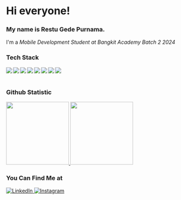 # Hi everyone!
### My name is **Restu Gede Purnama**.
I'm a *Mobile Development Student at Bangkit Academy Batch 2 2024* 

### Tech Stack
  <img align="left" src="https://img.shields.io/badge/git-%23F05033.svg?logo=git&logoColor=white"/>
  <img align="left" src="https://img.shields.io/badge/Android-3DDC84?logo=android&logoColor=white" />
  <img align="left" src="https://img.shields.io/badge/java-%23ED8B00.svg?logo=java&logoColor=white"/>
  <img align="left" src="https://img.shields.io/badge/kotlin-%230095D5.svg?logo=kotlin&logoColor=white"/>
  <img align="left" src="https://img.shields.io/badge/IntelliJIDEA-000000.svg?logo=intellij-idea&logoColor=white"/>
  <img align="left" src="https://img.shields.io/badge/Javascript-white?logo=javascript"/> 
  <img align="left" src="https://img.shields.io/badge/PHP-777BB4"/>  
  <img align="left" src="https://img.shields.io/badge/React-20232A?style=logo=react&logoColor=white"/>  
  <br><br>

### Github Statistic
<p align="left">
<a href="https://github.com/erstuu">
<img height="170em" src="https://github-readme-stats-eight-theta.vercel.app/api/top-langs/?username=erstuu&layout=compact&langs_count=8&theme=buefy"/>
<img height="170em" src="https://github-readme-stats-eight-theta.vercel.app/api?username=erstuu&show_icons=true&theme=buefy&include_all_commits=true&count_private=true"/>
</a>
</p>

### You Can Find Me at 
<p> 
  <a href="https://www.linkedin.com/in/restu-gede-purnama-aa9583277/" target="_blank">
    <img alt="LinkedIn" src="https://img.shields.io/badge/linkedin-%230077B5.svg?&style=for-the-badge&logo=linkedin&logoColor=white" />
  </a> 
  <a href="https://www.instagram.com/erstuu_/" target="_blank">
    <img alt="Instagram" src="https://img.shields.io/badge/instagram-%23E4405F.svg?&style=for-the-badge&logo=instagram&logoColor=white" />
  </a> 
</p>
